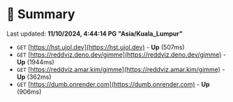 # 📖 Summary
Last updated: **11/10/2024, 4:44:14 PG "Asia/Kuala_Lumpur"**

- `GET` [https://hst.ujol.dev](https://hst.ujol.dev) - **Up** (507ms)
- `GET` [https://reddviz.deno.dev/gimme](https://reddviz.deno.dev/gimme) - **Up** (1944ms)
- `GET` [https://reddviz.amar.kim/gimme](https://reddviz.amar.kim/gimme) - **Up** (362ms)
- `GET` [https://dumb.onrender.com](https://dumb.onrender.com) - **Up** (906ms)

